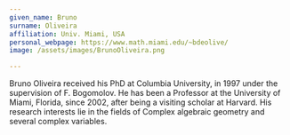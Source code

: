 ```yaml
---
given_name: Bruno
surname: Oliveira
affiliation: Univ. Miami, USA
personal_webpage: https://www.math.miami.edu/~bdeolive/
image: /assets/images/BrunoOliveira.png

---
```

Bruno Oliveira received his PhD at Columbia University, in 1997 under the supervision of F. Bogomolov.
He has been a Professor at the University of Miami, Florida, since 2002, after being a visiting scholar at Harvard.
His research interests lie in the fields of Complex algebraic geometry and several complex variables.
